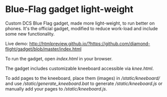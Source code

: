 # Blue-Flag gadget light-weight
Custom DCS Blue Flag gadget, made more light-weight, to run better on phones.
It's the official gadget, modified to reduce work-load and include some new functionality.

Live demo: http://htmlpreview.github.io/?https://github.com/diamond-flight/gadget/blob/master/index.html

To run the gadget, open *index.html* in your browser.

 

The gadget includes customizable kneeboard accessible via *knee.html*.

To add pages to the kneeboard, place them (images) in */static/kneeboard/* and use */static/generate_kneeboard.bat* to generate */static/kneeboard.js* or manually add your pages to */static/kneeboard.js*.
